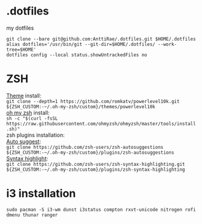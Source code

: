 # .dotfiles
my dotfiles   

`git clone --bare git@github.com:AnttiRae/.dotfiles.git $HOME/.dotfiles`   
`alias dotfiles='/usr/bin/git --git-dir=$HOME/.dotfiles/ --work-tree=$HOME'`   
`dotfiles config --local status.showUntrackedFiles no`

# ZSH
[Theme](https://github.com/romkatv/powerlevel10k) install:  
`git clone --depth=1 https://github.com/romkatv/powerlevel10k.git ${ZSH_CUSTOM:-~/.oh-my-zsh/custom}/themes/powerlevel10k`  
[oh my zsh](https://github.com/ohmyzsh/ohmyzsh) install:   
`sh -c "$(curl -fsSL https://raw.githubusercontent.com/ohmyzsh/ohmyzsh/master/tools/install.sh)"`  
zsh plugins installation:  
[Auto suggest](https://github.com/zsh-users/zsh-autosuggestions):  
`git clone https://github.com/zsh-users/zsh-autosuggestions ${ZSH_CUSTOM:-~/.oh-my-zsh/custom}/plugins/zsh-autosuggestions`  
[Syntax highlight](https://github.com/zsh-users/zsh-syntax-highlighting/blob/master/INSTALL.md):  
`git clone https://github.com/zsh-users/zsh-syntax-highlighting.git ${ZSH_CUSTOM:-~/.oh-my-zsh/custom}/plugins/zsh-syntax-highlighting`  

# i3 installation  
`sudo pacman -S i3-wm dunst i3status compton rxvt-unicode nitrogen rofi dmenu thunar ranger`

